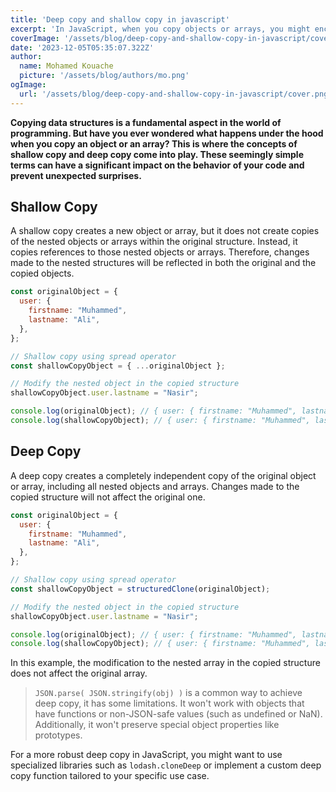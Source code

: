 ```yaml
---
title: 'Deep copy and shallow copy in javascript'
excerpt: 'In JavaScript, when you copy objects or arrays, you might encounter the concepts of "deep copy" and "shallow copy". These terms refer to different ways of copying data structures and have implications for how changes to the copied structure affect the original one.'
coverImage: '/assets/blog/deep-copy-and-shallow-copy-in-javascript/cover.png'
date: '2023-12-05T05:35:07.322Z'
author:
  name: Mohamed Kouache
  picture: '/assets/blog/authors/mo.png'
ogImage:
  url: '/assets/blog/deep-copy-and-shallow-copy-in-javascript/cover.png'
---
```



**Copying data structures is a fundamental aspect in the world of programming. But have you ever wondered what happens under the hood when you copy an object or an array? This is where the concepts of shallow copy and deep copy come into play. These seemingly simple terms can have a significant impact on the behavior of your code and prevent unexpected surprises.**

## Shallow Copy

A shallow copy creates a new object or array, but it does not create copies of the nested objects or arrays within the original structure. Instead, it copies references to those nested objects or arrays. Therefore, changes made to the nested structures will be reflected in both the original and the copied objects.

```javascript
const originalObject = {
  user: {
    firstname: "Muhammed",
    lastname: "Ali",
  },
};

// Shallow copy using spread operator
const shallowCopyObject = { ...originalObject };

// Modify the nested object in the copied structure
shallowCopyObject.user.lastname = "Nasir";

console.log(originalObject); // { user: { firstname: "Muhammed", lastname: "Nasir" } }
console.log(shallowCopyObject); // { user: { firstname: "Muhammed", lastname: "Nasir" } }
```

## Deep Copy

A deep copy creates a completely independent copy of the original object or array, including all nested objects and arrays. Changes made to the copied structure will not affect the original one.

```javascript
const originalObject = {
  user: {
    firstname: "Muhammed",
    lastname: "Ali",
  },
};

// Shallow copy using spread operator
const shallowCopyObject = structuredClone(originalObject);

// Modify the nested object in the copied structure
shallowCopyObject.user.lastname = "Nasir";

console.log(originalObject); // { user: { firstname: "Muhammed", lastname: "Ali" } }
console.log(shallowCopyObject); // { user: { firstname: "Muhammed", lastname: "Nasir" } }
```

In this example, the modification to the nested array in the copied structure does not affect the original array.

> `JSON.parse( JSON.stringify(obj) )` is a common way to achieve deep copy, it has some limitations. It won't work with objects that have functions or non-JSON-safe values (such as undefined or NaN). Additionally, it won't preserve special object properties like prototypes.

For a more robust deep copy in JavaScript, you might want to use specialized libraries such as `lodash.cloneDeep` or implement a custom deep copy function tailored to your specific use case.

